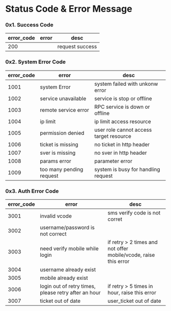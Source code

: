 # Status Code & Error Message

### 0x1. Success Code
|error_code| error| desc|
|----|----|----|
|200||request success|

### 0x2. System Error Code
|error_code| error | desc|
|----|----|----|
|1001|system Error| system failed with unkonw error|
|1002|service unavailable| service is stop or offline|
|1003|remote service error| RPC service is down or offline|
|1004|ip limit| ip limit access resource|
|1005|permission denied| user role cannot access target resource|
|1006|ticket is missing| no ticket in http header|
|1007|sver is missing| no sver in http header|
|1008| params error| parameter error|
|1009| too many pending request| system is busy for handling request|

### 0x3. Auth Error Code
|error_code| error| desc|
|----|----|----|
|3001|invalid vcode| sms verify code is not corret|
|3002|username/password is not correct||
|3003|need verify mobile while login|if retry > 2 times and not offer mobile/vcode, raise this error|
|3004|username already exist||
|3005|mobile already exist||
|3006|login out of retry times, please retry after an hour|if retry > 5 times in hour, raise this error|
|3007|ticket out of date| user_ticket out of date|
